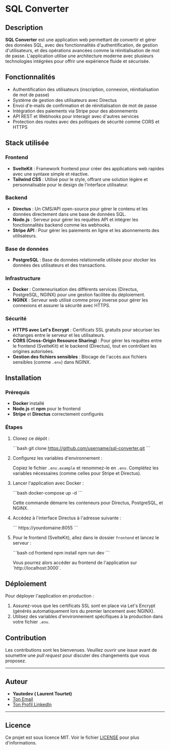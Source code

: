 
# SQL Converter

## Description

**SQL Converter** est une application web permettant de convertir et gérer des données SQL, avec des fonctionnalités d'authentification, de gestion d'utilisateurs, et des opérations avancées comme la réinitialisation de mot de passe. L'application utilise une architecture moderne avec plusieurs technologies intégrées pour offrir une expérience fluide et sécurisée.

## Fonctionnalités

- Authentification des utilisateurs (inscription, connexion, réinitialisation de mot de passe)
- Système de gestion des utilisateurs avec Directus
- Envoi d'e-mails de confirmation et de réinitialisation de mot de passe
- Intégration des paiements via Stripe pour des abonnements
- API REST et Webhooks pour interagir avec d'autres services
- Protection des routes avec des politiques de sécurité comme CORS et HTTPS

## Stack utilisée

### Frontend

- **SvelteKit** : Framework frontend pour créer des applications web rapides avec une syntaxe simple et réactive.
- **Tailwind CSS** : Utilisé pour le style, offrant une solution légère et personnalisable pour le design de l'interface utilisateur.

### Backend

- **Directus** : Un CMS/API open-source pour gérer le contenu et les données directement dans une base de données SQL.
- **Node.js** : Serveur pour gérer les requêtes API et intégrer les fonctionnalités backend comme les webhooks.
- **Stripe API** : Pour gérer les paiements en ligne et les abonnements des utilisateurs.

### Base de données

- **PostgreSQL** : Base de données relationnelle utilisée pour stocker les données des utilisateurs et des transactions.
  
### Infrastructure

- **Docker** : Conteneurisation des différents services (Directus, PostgreSQL, NGINX) pour une gestion facilitée du déploiement.
- **NGINX** : Serveur web utilisé comme proxy inverse pour gérer les connexions et assurer la sécurité avec HTTPS.

### Sécurité

- **HTTPS avec Let's Encrypt** : Certificats SSL gratuits pour sécuriser les échanges entre le serveur et les utilisateurs.
- **CORS (Cross-Origin Resource Sharing)** : Pour gérer les requêtes entre le frontend (SvelteKit) et le backend (Directus), tout en contrôlant les origines autorisées.
- **Gestion des fichiers sensibles** : Blocage de l'accès aux fichiers sensibles (comme `.env`) dans NGINX.

## Installation

### Prérequis

- **Docker** installé
- **Node.js** et **npm** pour le frontend
- **Stripe** et **Directus** correctement configurés

### Étapes

1. Clonez ce dépôt :

   \`\`\`bash
   git clone https://github.com/username/sql-converter.git
   \`\`\`

2. Configurez les variables d'environnement :

   Copiez le fichier `.env.example` et renommez-le en `.env`. Complétez les variables nécessaires (comme celles pour Stripe et Directus).

3. Lancer l'application avec Docker :

   \`\`\`bash
   docker-compose up -d
   \`\`\`

   Cette commande démarre les conteneurs pour Directus, PostgreSQL, et NGINX.

4. Accédez à l'interface Directus à l'adresse suivante :

   \`\`\`
   https://yourdomaine:8055
   \`\`\`

5. Pour le frontend (SvelteKit), allez dans le dossier `frontend` et lancez le serveur :

   \`\`\`bash
   cd frontend
   npm install
   npm run dev
   \`\`\`

   Vous pourrez alors accéder au frontend de l'application sur \`http://localhost:3000\`.

## Déploiement

Pour déployer l'application en production :

1. Assurez-vous que les certificats SSL sont en place via Let's Encrypt (générés automatiquement lors du premier lancement avec NGINX).
2. Utilisez des variables d'environnement spécifiques à la production dans votre fichier `.env`.

## Contribution

Les contributions sont les bienvenues. Veuillez ouvrir une *issue* avant de soumettre une *pull request* pour discuter des changements que vous proposez.

---

## Auteur

- **Yautedev ( Laurent Tourtet)**
- [Ton Email](mailto:contact@yautedev.fr)
- [Ton Profil LinkedIn](https://www.linkedin.com/in/tourtet-laurent/)

---

## Licence

Ce projet est sous licence MIT. Voir le fichier [LICENSE](LICENSE) pour plus d'informations.

